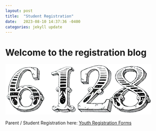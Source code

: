 ```yaml
---
layout: post
title:  "Student Registration"
date:   2023-08-10 14:37:36 -0400
categories: jekyll update
---
```

<body>
    <h1>Welcome to the registration blog</h1>
    <img src="/_assets/images/6128.png" alt="Logo">
    <p>Parent / Student Registration here: <a href="[Your Link Here]">Youth Registration Forms</a></p>
</body>

<!-- # Welcome to the registration blog

![6128](/_assets/images/6128.png)

Parent / Student Registration starts here: [Youth Registration Forms][FIRSTregforms]
-->

[FIRSTregforms]: https://www.firstinspires.org/resource-library/youth-registration-system
